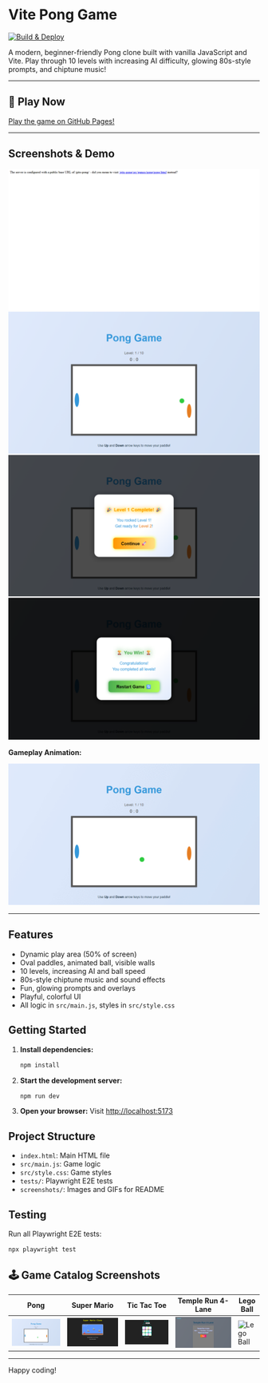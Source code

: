 # Vite Pong Game

[![Build & Deploy](https://github.com/sabitertan/gito-pong/actions/workflows/deploy.yml/badge.svg)](https://github.com/sabitertan/gito-pong/actions/workflows/deploy.yml)

A modern, beginner-friendly Pong clone built with vanilla JavaScript and Vite. Play through 10 levels with increasing AI difficulty, glowing 80s-style prompts, and chiptune music!

---

## 🚀 Play Now
[Play the game on GitHub Pages!](https://sabitertan.github.io/gito-pong/)

---

## Screenshots & Demo

![Main Menu](screenshots/pong-main.png)
![Gameplay](screenshots/pong-gameplay.png)
![Level Up Prompt](screenshots/pong-levelup.png)
![Victory Screen](screenshots/pong-win.png)

**Gameplay Animation:**

![Gameplay Demo](screenshots/pong-demo.gif)

---

## Features
- Dynamic play area (50% of screen)
- Oval paddles, animated ball, visible walls
- 10 levels, increasing AI and ball speed
- 80s-style chiptune music and sound effects
- Fun, glowing prompts and overlays
- Playful, colorful UI
- All logic in `src/main.js`, styles in `src/style.css`

## Getting Started

1. **Install dependencies:**
   ```bash
   npm install
   ```
2. **Start the development server:**
   ```bash
   npm run dev
   ```
3. **Open your browser:**
   Visit [http://localhost:5173](http://localhost:5173)

## Project Structure
- `index.html`: Main HTML file
- `src/main.js`: Game logic
- `src/style.css`: Game styles
- `tests/`: Playwright E2E tests
- `screenshots/`: Images and GIFs for README

## Testing
Run all Playwright E2E tests:
```bash
npx playwright test
```

## 🕹️ Game Catalog Screenshots

| Pong | Super Mario | Tic Tac Toe | Temple Run 4-Lane | Lego Ball |
|---|---|---|---|---|
| ![Pong](screenshots/pong-test.png) | ![Mario](screenshots/supermario-test.png) | ![Tic Tac Toe](screenshots/tictactoe-test.png) | ![Temple Run](screenshots/templerun-test.png) | ![Lego Ball](screenshots/legoball-test.png) |

---

Happy coding!
